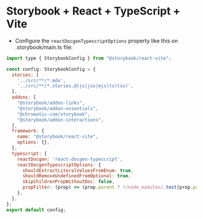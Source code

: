 # Storybook + React + TypeScript + Vite

- Configure the `reactDocgenTypescriptOptions` property like this on .storybook/main.ts file:
```js
import type { StorybookConfig } from "@storybook/react-vite";

const config: StorybookConfig = {
  stories: [
    '../src/**/*.mdx',
    '../src/**/*.stories.@(js|jsx|mjs|ts|tsx)',
  ],
  addons: [
    "@storybook/addon-links",
    "@storybook/addon-essentials",
    "@chromatic-com/storybook",
    "@storybook/addon-interactions",
  ],
  framework: {
    name: "@storybook/react-vite",
    options: {},
  },
  typescript: {
    reactDocgen: 'react-docgen-typescript',
    reactDocgenTypescriptOptions: {
      shouldExtractLiteralValuesFromEnum: true,
      shouldRemoveUndefinedFromOptional: true,
      skipChildrenPropWithoutDoc: false,
      propFilter: (prop) => (prop.parent ? !/node_modules/.test(prop.parent.fileName) : true)
    },
  },
};
export default config;